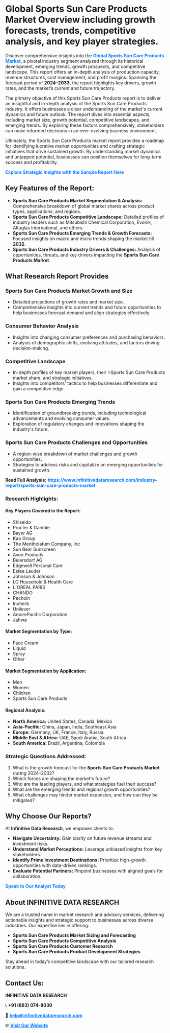 <h1>Global Sports Sun Care Products Market Overview including growth forecasts, trends, competitive analysis, and key player strategies.</h1>
<p>
Discover comprehensive insights into the 
<a href="https://www.infinitivedataresearch.com/industry-report/sports-sun-care-products-market" rel="dofollow" style="color: #007BFF; text-decoration: none;"><strong>Global Sports Sun Care Products Market</strong></a>, a pivotal industry segment analyzed through its historical development, emerging trends, growth prospects, and competitive landscape. This report offers an in-depth analysis of production capacity, revenue structures, cost management, and profit margins. Spanning the forecast period of <strong>2024–2033</strong>, the report highlights key drivers, growth rates, and the market’s current and future trajectory.
</p>
<p>
The primary objective of this Sports Sun Care Products report is to deliver an insightful and in-depth analysis of the Sports Sun Care Products industry. It offers businesses a clear understanding of the market's current dynamics and future outlook. The report dives into essential aspects, including market size, growth potential, competitive landscapes, and emerging trends. By exploring these factors comprehensively, stakeholders can make informed decisions in an ever-evolving business environment.
</p>
<p>
Ultimately, the Sports Sun Care Products market report provides a roadmap for identifying lucrative market opportunities and crafting strategic initiatives that drive sustained growth. By understanding market dynamics and untapped potential, businesses can position themselves for long-term success and profitability.
</p>
<p>
<a href="https://www.infinitivedataresearch.com/request-sample/reportId=112642" style="color: #007BFF; text-decoration: none;"><strong>Explore Strategic Insights with the Sample Report Here</strong></a>
</p>

<h2>Key Features of the Report:</h2>
<ul>
<li><strong>Sports Sun Care Products Market Segmentation & Analysis:</strong> Comprehensive breakdown of global market shares across product types, applications, and regions.</li>
<li><strong>Sports Sun Care Products Competitive Landscape:</strong> Detailed profiles of industry leaders such as Mitsubishi Chemical Corporation, Evonik, Altuglas International, and others.</li>
<li><strong>Sports Sun Care Products Emerging Trends & Growth Forecasts:</strong> Focused insights on macro and micro trends shaping the market till <strong>2032</strong>.</li>
<li><strong>Sports Sun Care Products Industry Drivers & Challenges:</strong> Analysis of opportunities, threats, and key drivers impacting the <strong>Sports Sun Care Products Market</strong>.</li>
</ul>

<h2>What Research Report Provides</h2>
<h3>Sports Sun Care Products Market Growth and Size</h3>
<ul>
<li>Detailed projections of growth rates and market size.</li>
<li>Comprehensive insights into current trends and future opportunities to help businesses forecast demand and align strategies effectively.</li>
</ul>

<h3>Consumer Behavior Analysis</h3>
<ul>
<li>Insights into changing consumer preferences and purchasing behaviors.</li>
<li>Analysis of demographic shifts, evolving attitudes, and factors driving decision-making.</li>
</ul>

<h3>Competitive Landscape</h3>
<ul>
<li>In-depth profiles of key market players, their >Sports Sun Care Products market share, and strategic initiatives.</li>
<li>Insights into competitors' tactics to help businesses differentiate and gain a competitive edge.</li>
</ul>

<h3>Sports Sun Care Products Emerging Trends</h3>
<ul>
<li>Identification of groundbreaking trends, including technological advancements and evolving consumer values.</li>
<li>Exploration of regulatory changes and innovations shaping the industry's future.</li>
</ul>

<h3>Sports Sun Care Products Challenges and Opportunities</h3>
<ul>
<li>A region-wise breakdown of market challenges and growth opportunities.</li>
<li>Strategies to address risks and capitalize on emerging opportunities for sustained growth.</li>
</ul>
<p><strong>Read Full Analysis:</strong> <a href="https://www.infinitivedataresearch.com/industry-report/sports-sun-care-products-market" rel="dofollow" style="color: #007BFF; text-decoration: none;"><strong>https://www.infinitivedataresearch.com/industry-report/sports-sun-care-products-market</strong></a></p>
<h3>Research Highlights:</h3>
<h4>Key Players Covered in the Report:</h4>
<ul><li>Shiseido</li><li>Procter &amp; Gamble</li><li>Bayer AG</li><li>Kao Group</li><li>The Mentholatum Company, Inc</li><li>Sun Bear Sunscreen</li><li>Avon Products</li><li>Beiersdorf AG</li><li>Edgewell Personal Care</li><li>Estee Lauder</li><li>Johnson &amp; Johnson</li><li>LG Household &amp; Health Care</li><li>L`OREAL PARIS</li><li>CHANDO</li><li>Pechoin</li><li>Inoherb</li><li>Unilever</li><li>AmorePacific Corporation</li><li>Jahwa</li></ul>
<h4>Market Segmentation by Type:</h4>
<ul><li>Face Cream</li><li>Liquid</li><li>Spray</li><li>Other</li></ul>
<h4>Market Segmentation by Application:</h4>
<ul><li>Men</li><li>Women</li><li>Children</li><li>Sports Sun Care Products</li></ul>

<h4>Regional Analysis:</h4>
<ul>
<li><strong>North America:</strong> United States, Canada, Mexico</li>
<li><strong>Asia-Pacific:</strong> China, Japan, India, Southeast Asia</li>
<li><strong>Europe:</strong> Germany, UK, France, Italy, Russia</li>
<li><strong>Middle East & Africa:</strong> UAE, Saudi Arabia, South Africa</li>
<li><strong>South America:</strong> Brazil, Argentina, Colombia</li>
</ul>

<h3>Strategic Questions Addressed:</h3>
<ol>
<li>What is the growth forecast for the <strong>Sports Sun Care Products Market</strong> during 2024–2032?</li>
<li>Which forces are shaping the market's future?</li>
<li>Who are the leading players, and what strategies fuel their success?</li>
<li>What are the emerging trends and regional growth opportunities?</li>
<li>What challenges may hinder market expansion, and how can they be mitigated?</li>
</ol>

<h2>Why Choose Our Reports?</h2>
<p>At <strong>Infinitive Data Research</strong>, we empower clients to:</p>
<ul>
<li><strong>Navigate Uncertainty:</strong> Gain clarity on future revenue streams and investment risks.</li>
<li><strong>Understand Market Perceptions:</strong> Leverage unbiased insights from key stakeholders.</li>
<li><strong>Identify Prime Investment Destinations:</strong> Prioritize high-growth opportunities with data-driven rankings.</li>
<li><strong>Evaluate Potential Partners:</strong> Pinpoint businesses with aligned goals for collaboration.</li>
</ul>
<p><a href="https://www.infinitivedataresearch.com/industry-report/sports-sun-care-products-market" rel="dofollow" style="color: #007BFF; text-decoration: none;"><strong>Speak to Our Analyst Today</strong></a></p>

<h2>About INFINITIVE DATA RESEARCH</h2>
<p>We are a trusted name in market research and advisory services, delivering actionable insights and strategic support to businesses across diverse industries. Our expertise lies in offering:</p>
<ul>
<li><strong>Sports Sun Care Products Market Sizing and Forecasting</strong></li>
<li><strong>Sports Sun Care Products Competitive Analysis</strong></li>
<li><strong>Sports Sun Care Products Customer Research</strong></li>
<li><strong>Sports Sun Care Products Product Development Strategies</strong></li>
</ul>
<p>Stay ahead in today’s competitive landscape with our tailored research solutions.</p>

<h2>Contact Us:</h2>
<p><strong>INFINITIVE DATA RESEARCH</strong></p>
<p>📞 <strong>+91 (883) 074-8030</strong></p>
<p>📧 <strong><a href="mailto:help@infinitivedataresearch.com" style="color: #007BFF;">help@infinitivedataresearch.com</a></strong></p>
<p>🌐 <strong><a href="https://www.infinitivedataresearch.com" rel="dofollow" style="color: #007BFF;">Visit Our Website</a></strong></p>